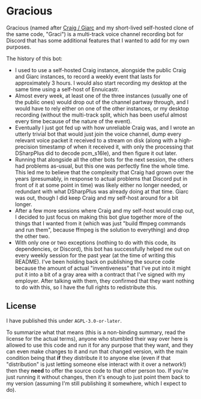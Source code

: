 # Gracious

Gracious (named after [Craig / Giarc](https://craig.chat) and my short-lived self-hosted clone of the same code, "Graci") is a multi-track voice channel recording bot for Discord that has some additional features that I wanted to add for my own purposes.

The history of this bot:
- I used to use a self-hosted Craig instance, alongside the public Craig and Giarc instances, to record a weekly event that lasts for approximately 3 hours.  I would also start recording my desktop at the same time using a self-host of Ennuicastr.
- Almost every week, at least one of the three instances (usually one of the public ones) would drop out of the channel partway through, and I would have to rely either on one of the other instances, or my desktop recording (without the multi-track split, which has been useful almost every time because of the nature of the event).
- Eventually I just got fed up with how unreliable Craig was, and I wrote an utterly trivial bot that would just join the voice channel, dump every relevant voice packet it received to a stream on disk (along with a high-precision timestamp of when it received it, with only the processing that DSharpPlus did to decode pcm_s16le), and then figure it out later.
- Running that alongside all the other bots for the next session, the others had problems as-usual, but this one was perfectly fine the whole time.  This led me to believe that the complexity that Craig had grown over the years (presumably, in response to actual problems that Discord put in front of it at some point in time) was likely either no longer needed, or redundant with what DSharpPlus was already doing at that time.  Giarc was out, though I did keep Craig and my self-host around for a bit longer.
- After a few more sessions where Craig and my self-host would crap out, I decided to just focus on making this bot glue together more of the things that I wanted from it (which was just "build ffmpeg commands and run them", because ffmpeg is the solution to everything) and drop the other two.
- With only one or two exceptions (nothing to do with this code, its dependencies, or Discord), this bot has successfully helped me out on every weekly session for the past year (at the time of writing this README).  I've been holding back on publishing the source code because the amount of actual "inventiveness" that I've put into it might put it into a bit of a gray area with a contract that I've signed with my employer.  After talking with them, they confirmed that they want nothing to do with this, so I have the full rights to redistribute this.

## License

I have published this under `AGPL-3.0-or-later`.

To summarize what that means (this is a non-binding summary, read the license for the actual terms), anyone who stumbled their way over here is allowed to use this code and run it for any purpose that they want, and they can even make changes to it and run that changed version, with the main condition being that **if** they distribute it to anyone else (even if that "distribution" is just letting someone else interact with it over a network!) then they **need** to offer the source code to that other person too.  If you're just running it without changes, then it's enough to just point them back to my version (assuming I'm still publishing it somewhere, which I expect to do).